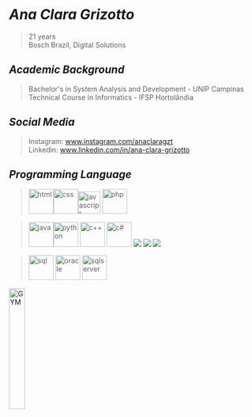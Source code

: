 

# _Ana Clara Grizotto_
>21 years <br>
>Bosch Brazil, Digital Solutions

## _Academic Background_
> Bachelor's in System Analysis and Development - UNIP Campinas <br>
> Technical Course in Informatics - IFSP Hortolândia

## _Social Media_

>Instagram: www.instagram.com/anaclaragzt <br>
>Linkedin: www.linkedin.com/in/ana-clara-grizotto

## _Programming Language_
> <img src="https://cdn.jsdelivr.net/gh/devicons/devicon@latest/icons/html5/html5-original-wordmark.svg" alt="html" width="50px"/><img src="https://cdn.jsdelivr.net/gh/devicons/devicon@latest/icons/css3/css3-original-wordmark.svg" alt="css" width="50px"/><img src="https://cdn.jsdelivr.net/gh/devicons/devicon@latest/icons/javascript/javascript-original.svg" alt="javascript" width="45px" /> <img src="https://cdn.jsdelivr.net/gh/devicons/devicon@latest/icons/php/php-original.svg" alt="php" width="50px" />
          
> <img src="https://cdn.jsdelivr.net/gh/devicons/devicon@latest/icons/java/java-original-wordmark.svg" alt="java" width="50px"/><img src="https://cdn.jsdelivr.net/gh/devicons/devicon@latest/icons/python/python-original.svg" alt="python" width="50px" /> <img src="https://cdn.jsdelivr.net/gh/devicons/devicon@latest/icons/cplusplus/cplusplus-original.svg" alt="c++" width="50px" /> <img src="https://cdn.jsdelivr.net/gh/devicons/devicon@latest/icons/csharp/csharp-original.svg" alt="c#" width="50px"/> <img src="https://cdn.jsdelivr.net/gh/devicons/devicon@latest/icons/react/react-original.svg" /> <img src="https://cdn.jsdelivr.net/gh/devicons/devicon@latest/icons/django/django-plain.svg" /> <img src="https://cdn.jsdelivr.net/gh/devicons/devicon@latest/icons/fastapi/fastapi-original.svg" />
          
          
          

> <img src="https://cdn.jsdelivr.net/gh/devicons/devicon@latest/icons/mysql/mysql-original-wordmark.svg" alt="sql" width="50px"/>  <img src="https://cdn.jsdelivr.net/gh/devicons/devicon@latest/icons/oracle/oracle-original.svg" alt="oracle" width="50px" /> <img src="https://cdn.jsdelivr.net/gh/devicons/devicon@latest/icons/microsoftsqlserver/microsoftsqlserver-original-wordmark.svg" alt="sqlserver" width="50px" />

<div align="left">
<img src="https://media4.giphy.com/media/v1.Y2lkPTc5MGI3NjExeGU0dTBpMXNxZ2RnMXZ0aTg5cGNhNWgwdXM1eHRhMG5iMmlpNjhsOCZlcD12MV9pbnRlcm5hbF9naWZfYnlfaWQmY3Q9cw/4eWOGe4WKSWeh6vmQ2/giphy.gif" alt="GYM" width="25%"/>

</div>
